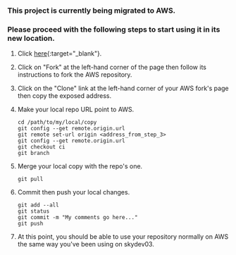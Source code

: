 ### This project is currently being migrated to AWS.

### Please proceed with the following steps to start using it in its new location.
1. Click [here](http://10.61.0.24/bitbucket/projects/HEL/repos/hello/browse "New AWS URL"){:target="_blank"}.
2. Click on "Fork" at the left-hand corner of the page then follow its instructions to fork the AWS repository.
3. Click on the "Clone" link at the left-hand corner of your AWS fork's page then copy the exposed address.
4. Make your local repo URL point to AWS.

	```
	cd /path/to/my/local/copy
	git config --get remote.origin.url
	git remote set-url origin <address_from_step_3>
	git config --get remote.origin.url
	git checkout ci
	git branch
	```

5. Merge your local copy with the repo's one.

	```
	git pull
	```

6. Commit then push your local changes.

	```
	git add --all
	git status
	git commit -m "My comments go here..."
	git push
	```

7. At this point, you should be able to use your repository normally on AWS the same way you've been using on skydev03.
